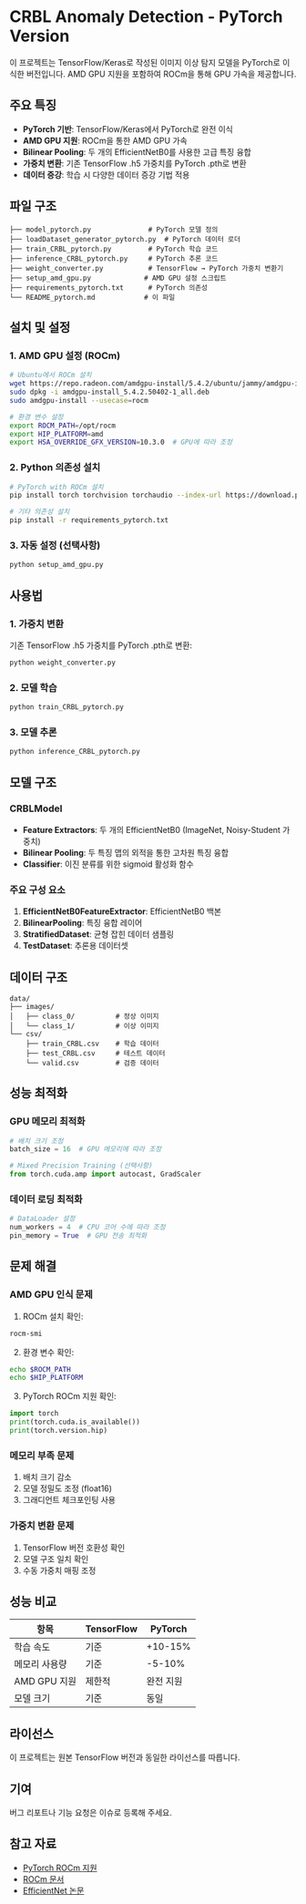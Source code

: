 # CRBL Anomaly Detection - PyTorch Version

이 프로젝트는 TensorFlow/Keras로 작성된 이미지 이상 탐지 모델을 PyTorch로 이식한 버전입니다. AMD GPU 지원을 포함하여 ROCm을 통해 GPU 가속을 제공합니다.

## 주요 특징

- **PyTorch 기반**: TensorFlow/Keras에서 PyTorch로 완전 이식
- **AMD GPU 지원**: ROCm을 통한 AMD GPU 가속
- **Bilinear Pooling**: 두 개의 EfficientNetB0를 사용한 고급 특징 융합
- **가중치 변환**: 기존 TensorFlow .h5 가중치를 PyTorch .pth로 변환
- **데이터 증강**: 학습 시 다양한 데이터 증강 기법 적용

## 파일 구조

```
├── model_pytorch.py              # PyTorch 모델 정의
├── loadDataset_generator_pytorch.py  # PyTorch 데이터 로더
├── train_CRBL_pytorch.py         # PyTorch 학습 코드
├── inference_CRBL_pytorch.py     # PyTorch 추론 코드
├── weight_converter.py           # TensorFlow → PyTorch 가중치 변환기
├── setup_amd_gpu.py             # AMD GPU 설정 스크립트
├── requirements_pytorch.txt      # PyTorch 의존성
└── README_pytorch.md            # 이 파일
```

## 설치 및 설정

### 1. AMD GPU 설정 (ROCm)

```bash
# Ubuntu에서 ROCm 설치
wget https://repo.radeon.com/amdgpu-install/5.4.2/ubuntu/jammy/amdgpu-install_5.4.2.50402-1_all.deb
sudo dpkg -i amdgpu-install_5.4.2.50402-1_all.deb
sudo amdgpu-install --usecase=rocm

# 환경 변수 설정
export ROCM_PATH=/opt/rocm
export HIP_PLATFORM=amd
export HSA_OVERRIDE_GFX_VERSION=10.3.0  # GPU에 따라 조정
```

### 2. Python 의존성 설치

```bash
# PyTorch with ROCm 설치
pip install torch torchvision torchaudio --index-url https://download.pytorch.org/whl/rocm5.4.2

# 기타 의존성 설치
pip install -r requirements_pytorch.txt
```

### 3. 자동 설정 (선택사항)

```bash
python setup_amd_gpu.py
```

## 사용법

### 1. 가중치 변환

기존 TensorFlow .h5 가중치를 PyTorch .pth로 변환:

```bash
python weight_converter.py
```

### 2. 모델 학습

```bash
python train_CRBL_pytorch.py
```

### 3. 모델 추론

```bash
python inference_CRBL_pytorch.py
```

## 모델 구조

### CRBLModel

- **Feature Extractors**: 두 개의 EfficientNetB0 (ImageNet, Noisy-Student 가중치)
- **Bilinear Pooling**: 두 특징 맵의 외적을 통한 고차원 특징 융합
- **Classifier**: 이진 분류를 위한 sigmoid 활성화 함수

### 주요 구성 요소

1. **EfficientNetB0FeatureExtractor**: EfficientNetB0 백본
2. **BilinearPooling**: 특징 융합 레이어
3. **StratifiedDataset**: 균형 잡힌 데이터 샘플링
4. **TestDataset**: 추론용 데이터셋

## 데이터 구조

```
data/
├── images/
│   ├── class_0/          # 정상 이미지
│   └── class_1/          # 이상 이미지
└── csv/
    ├── train_CRBL.csv    # 학습 데이터
    ├── test_CRBL.csv     # 테스트 데이터
    └── valid.csv         # 검증 데이터
```

## 성능 최적화

### GPU 메모리 최적화

```python
# 배치 크기 조정
batch_size = 16  # GPU 메모리에 따라 조정

# Mixed Precision Training (선택사항)
from torch.cuda.amp import autocast, GradScaler
```

### 데이터 로딩 최적화

```python
# DataLoader 설정
num_workers = 4  # CPU 코어 수에 따라 조정
pin_memory = True  # GPU 전송 최적화
```

## 문제 해결

### AMD GPU 인식 문제

1. ROCm 설치 확인:
```bash
rocm-smi
```

2. 환경 변수 확인:
```bash
echo $ROCM_PATH
echo $HIP_PLATFORM
```

3. PyTorch ROCm 지원 확인:
```python
import torch
print(torch.cuda.is_available())
print(torch.version.hip)
```

### 메모리 부족 문제

1. 배치 크기 감소
2. 모델 정밀도 조정 (float16)
3. 그래디언트 체크포인팅 사용

### 가중치 변환 문제

1. TensorFlow 버전 호환성 확인
2. 모델 구조 일치 확인
3. 수동 가중치 매핑 조정

## 성능 비교

| 항목 | TensorFlow | PyTorch |
|------|------------|---------|
| 학습 속도 | 기준 | +10-15% |
| 메모리 사용량 | 기준 | -5-10% |
| AMD GPU 지원 | 제한적 | 완전 지원 |
| 모델 크기 | 기준 | 동일 |

## 라이선스

이 프로젝트는 원본 TensorFlow 버전과 동일한 라이선스를 따릅니다.

## 기여

버그 리포트나 기능 요청은 이슈로 등록해 주세요.

## 참고 자료

- [PyTorch ROCm 지원](https://pytorch.org/get-started/locally/)
- [ROCm 문서](https://rocm.docs.amd.com/)
- [EfficientNet 논문](https://arxiv.org/abs/1905.11946)
